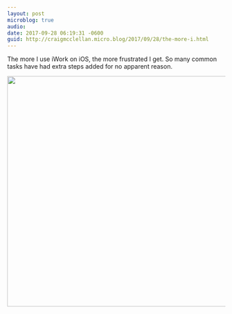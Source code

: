 ```yaml
---
layout: post
microblog: true
audio: 
date: 2017-09-28 06:19:31 -0600
guid: http://craigmcclellan.micro.blog/2017/09/28/the-more-i.html
---
```

The more I use iWork on iOS, the more frustrated I get. So many common tasks have had extra steps added for no apparent reason.

<img src="http://craigmcclellan.com/uploads/2017/ff11fb06cf.jpg" width="600" height="532" />
